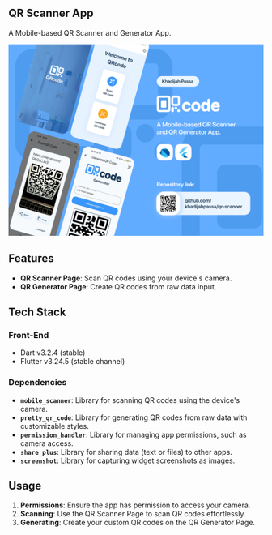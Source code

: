 ## QR Scanner App

A Mobile-based QR Scanner and Generator App.

![Mockup QR Scanner App](<Mockup_QR_Scanner.png>)


## Features

- **QR Scanner Page**: Scan QR codes using your device's camera.
- **QR Generator Page**: Create QR codes from raw data input.


## Tech Stack

### **Front-End**
- Dart v3.2.4 (stable)
- Flutter v3.24.5 (stable channel)

### **Dependencies**

- **`mobile_scanner`**: Library for scanning QR codes using the device's camera.
- **`pretty_qr_code`**: Library for generating QR codes from raw data with customizable styles.
- **`permission_handler`**: Library for managing app permissions, such as camera access.
- **`share_plus`**: Library for sharing data (text or files) to other apps.
- **`screenshot`**: Library for capturing widget screenshots as images.


## Usage

1. **Permissions**: Ensure the app has permission to access your camera.
2. **Scanning**: Use the QR Scanner Page to scan QR codes effortlessly.
3. **Generating**: Create your custom QR codes on the QR Generator Page.

